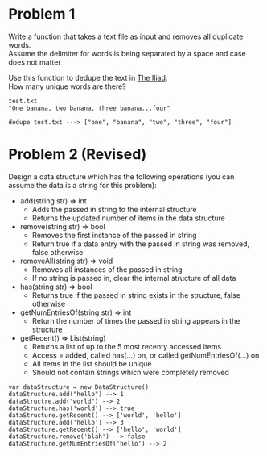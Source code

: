 # Problem 1
Write a function that takes a text file as input and removes all duplicate words.  
Assume the delimiter for words is being separated by a space and case does not matter

Use this function to dedupe the text in [The Iliad](http://classics.mit.edu/Homer/iliad.mb.txt).  
How many unique words are there?

```
test.txt
"One banana, two banana, three banana...four"

dedupe test.txt ---> ["one", "banana", "two", "three", "four"]
```

# Problem 2 (Revised)
Design a data structure which has the following operations (you can assume the data is a string for this problem):
- add(string str) => int
    - Adds the passed in string to the internal structure
    - Returns the updated number of items in the data structure
- remove(string str) => bool
    - Removes the first instance of the passed in string
    - Return true if a data entry with the passed in string was removed, false otherwise
- removeAll(string str) => void
    - Removes all instances of the passed in string
    - If no string is passed in, clear the internal structure of all data
- has(string str) => bool
    - Returns true if the passed in string exists in the structure, false otherwise
- getNumEntriesOf(string str) => int
    - Return the number of times the passed in string appears in the structure
- getRecent() => List(string)
    - Returns a list of up to the 5 most recenty accessed items
    - Access = added, called has(...) on, or called getNumEntriesOf(...) on
    - All items in the list should be unique
    - Should not contain strings which were completely removed

```  
var dataStructure = new DataStructure()
dataStructure.add("hello") --> 1
dataStructre.add("world") --> 2
dataStructure.has('world') --> true
dataStructure.getRecent() --> ['world', 'hello']
dataStructure.add('hello') --> 3
dataStructure.getRecent() --> ['hello', 'world']
dataStructure.remove('blah') --> false
dataStructure.getNumEntriesOf('hello') --> 2
```